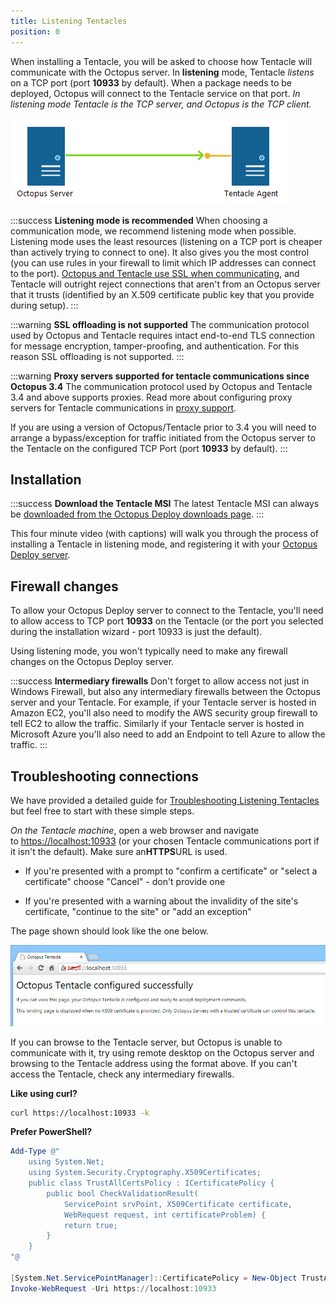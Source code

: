 ```yaml
---
title: Listening Tentacles
position: 0
---
```



When installing a Tentacle, you will be asked to choose how Tentacle will communicate with the Octopus server. In **listening** mode, Tentacle *listens* on a TCP port (port **10933** by default). When a package needs to be deployed, Octopus will connect to the Tentacle service on that port. *In listening mode Tentacle is the TCP server, and Octopus is the TCP client.*


*![](/docs/images/3048114/5865876.png)*

:::success
**Listening mode is recommended**
When choosing a communication mode, we recommend listening mode when possible. Listening mode uses the least resources (listening on a TCP port is cheaper than actively trying to connect to one). It also gives you the most control (you can use rules in your firewall to limit which IP addresses can connect to the port). [Octopus and Tentacle use SSL when communicating](/docs/reference/octopus---tentacle-communication/index.md), and Tentacle will outright reject connections that aren't from an Octopus server that it trusts (identified by an X.509 certificate public key that you provide during setup).
:::

:::warning
**SSL offloading is not supported**
The communication protocol used by Octopus and Tentacle requires intact end-to-end TLS connection for message encryption, tamper-proofing, and authentication. For this reason SSL offloading is not supported.
:::

:::warning
**Proxy servers supported for tentacle communications since Octopus 3.4**
The communication protocol used by Octopus and Tentacle 3.4 and above supports proxies. Read more about configuring proxy servers for Tentacle communications in [proxy support](/docs/installation/installing-tentacles/proxy-support.md).


If you are using a version of Octopus/Tentacle prior to 3.4 you will need to arrange a bypass/exception for traffic initiated from the Octopus server to the Tentacle on the configured TCP Port (port **10933** by default).
:::

## Installation

:::success
**Download the Tentacle MSI**
The latest Tentacle MSI can always be [downloaded from the Octopus Deploy downloads page](https://octopus.com/downloads).
:::


This four minute video (with captions) will walk you through the process of installing a Tentacle in listening mode, and registering it with your [Octopus Deploy server](/docs/installation/installing-octopus/index.md).

## Firewall changes


To allow your Octopus Deploy server to connect to the Tentacle, you'll need to allow access to TCP port **10933** on the Tentacle (or the port you selected during the installation wizard - port 10933 is just the default).


Using listening mode, you won't typically need to make any firewall changes on the Octopus Deploy server.

:::success
**Intermediary firewalls**
Don't forget to allow access not just in Windows Firewall, but also any intermediary firewalls between the Octopus server and your Tentacle. For example, if your Tentacle server is hosted in Amazon EC2, you'll also need to modify the AWS security group firewall to tell EC2 to allow the traffic. Similarly if your Tentacle server is hosted in Microsoft Azure you'll also need to add an Endpoint to tell Azure to allow the traffic.
:::

## Troubleshooting connections


We have provided a detailed guide for [Troubleshooting Listening Tentacles](/docs/how-to/troubleshoot-listening-tentacles.md) but feel free to start with these simple steps.


*On the Tentacle machine*, open a web browser and navigate to [https://localhost:10933](https://localhost:10933/) (or your chosen Tentacle communications port if it isn't the default). Make sure an**HTTPS**URL is used.

- If you're presented with a prompt to "confirm a certificate" or "select a certificate" choose "Cancel" - don't provide one


- If you're presented with a warning about the invalidity of the site's certificate, "continue to the site" or "add an exception"



The page shown should look like the one below.


![](/docs/images/3048114/3277907.png)


If you can browse to the Tentacle server, but Octopus is unable to communicate with it, try using remote desktop on the Octopus server and browsing to the Tentacle address using the format above. If you can't access the Tentacle, check any intermediary firewalls.




**Like using curl?**

```bash
curl https://localhost:10933 -k
```

**Prefer PowerShell?**

```powershell
Add-Type @"
    using System.Net;
    using System.Security.Cryptography.X509Certificates;
    public class TrustAllCertsPolicy : ICertificatePolicy {
        public bool CheckValidationResult(
            ServicePoint srvPoint, X509Certificate certificate,
            WebRequest request, int certificateProblem) {
            return true;
        }
    }
"@

[System.Net.ServicePointManager]::CertificatePolicy = New-Object TrustAllCertsPolicy
Invoke-WebRequest -Uri https://localhost:10933
```

